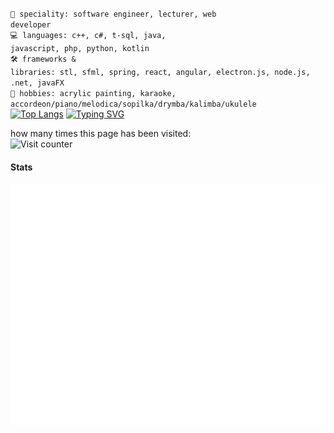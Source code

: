 <code>👷 speciality: software engineer, lecturer, web developer</code><br>
<code>💻 languages: c++, c#, t-sql, java, javascript, php, python, kotlin</code><br>
<code>🛠️ frameworks & libraries: stl, sfml, spring, react, angular, electron.js, node.js, .net, javaFX</code><br>
<code>🎹 hobbies: acrylic painting, karaoke, accordeon/piano/melodica/sopilka/drymba/kalimba/ukulele</code><br>
[![Top Langs](https://github-readme-stats.vercel.app/api/top-langs/?username=sunmeat&theme=dracula&layout=compact)](https://github.com/anuraghazra/github-readme-stats)
[![Typing SVG](https://readme-typing-svg.herokuapp.com?font=Macondo&color=5BB0F7&lines=roses+are+red;violets+are+blue;unexpected+'%7B';on+line+32)](https://git.io/typing-svg)

how many times this page has been visited:<br>
![Visit counter](https://moe-counter.glitch.me/get/@:sunmeatGitHub?theme=rule34)

#### Stats

![Metrics](https://raw.githubusercontent.com/sunmeat/sunmeat/master/github-metrics.svg)
